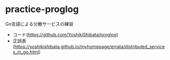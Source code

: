 # practice-proglog

Go言語による分散サービスの練習

- コード(<https://github.com/YoshikiShibata/proglog>)
- 正誤表(<https://yoshikishibata.github.io/myhomepage/errata/distributed_services_in_go.html>)
